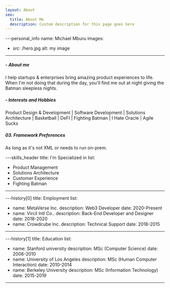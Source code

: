 ```yaml
---
layout: About
seo:
  title: About Me
  description: Custom description for this page goes here
---
```




---personal_info
name: Michael Mburu
images:
  - src: /hero.jpg
    alt: my image
---
##### <span>- </span> About me

I help startups & enterprises bring amazing product experiences to life. When I'm not doing that during the day, you'll find me out at night giving the Batman sleepless nights. 

##### <span>- </span> Interests and Hobbies

Product Design & Development | Software Development | Solutions Architecture | Basketball | DeFI | Fighting Batman | I Hate Oracle | Agile Sucks

##### <span>03.</span> Framework Preferences

As long as it's not XML or needs to run on-prem. 



---skills_header
title: I'm Specialized in
list:
  - Product Management
  - Solutions Architecture
  - Customer Experience
  - Fighting Batman
---


---history[0]
title: Employment
list:
  - name: MetaVerse Inc.
    description: Web3 Developer
    date: 2020-Present
  - name: Vircil Intl Co..
    description: Back-End Developer and Designer
    date: 2018-2020
  - name: Crowdcube Inc.
    description: Technical Support
    date: 2018-2015
---



---history[1]
title: Education
list:
  - name: Stanford university
    description: MSc (Computer Science)
    date: 2006-2010
  - name: University of Los Angeles
    description: MSc (Human Computer Interaction)
    date: 2010-2014
  - name: Berkeley University
    description: MSc (Information Technology)
    date: 2015-2019
---